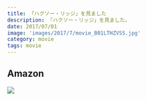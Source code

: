 ```yaml
---
title: 「ハクソー・リッジ」を見ました
description: 「ハクソー・リッジ」を見ました。
date: 2017/07/01
image: 'images/2017/7/movie_B01LTHZVSS.jpg'
category: movie
tags: movie
---
```


## Amazon

[![](http://images-jp.amazon.com/images/P/B01LTHZVSS.09.MAIN._SCLZZZZZZZ_.jpg)](https://www.amazon.co.jp/dp/B01LTHZVSS/)

